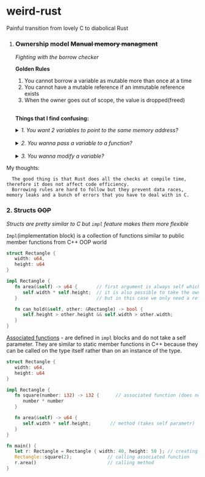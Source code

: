 # weird-rust
Painful transition from lovely C to diabolical Rust

1. ### Ownership model ~~Manual memory managment~~
   _Fighting with the borrow checker_
   
   **Golden Rules**
   1. You cannot borrow a variable as mutable more than once at a time
   2. You cannot have a mutable reference if an immutable reference exists
   3. When the owner goes out of scope, the value is dropped(freed)

   <br>

    **Things that I find confusing:**
     <details>
    <summary><i>1. You want 2 variables to point to the same memory address?</i></summary>

   ```rust
   let s1: String = String::from("hello"); // creating a pointer to the allocated string
   
   let s2: String = s1; // creating a shallow copy of s1 (u might think)

   println!("Haha, {}", s1); // compile time error
   ```

    <ins>Explanation</ins>:
   
   Here `let s2: String = s1;` variable `s1` is moved to `s2`, therefore `s1` is empty and cannot be used anymore. In Rust, when you assign a value to another variable without explicitly copying it, ownership is moved from the original variable to the new variable. In C++ it is done with `std::move()`. **Rust defaults to moving a value**.

   <ins>Solution</ins> - Use references(Borrowing). We are borrowing value, but we do not actually take ownership of it:
   ```rust
   let s1: String = String::from("hello"); // creating a pointer to the allocated string
   
   let s2: String = &s1; // creating a reference (borrowing a variable)

   println!("OK, {}", s1); // yee
   ```
   
    </details>
  
     <br>

     <details>
      <summary><i>2. You wanna pass a variable to a function?</i></summary>

   ```rust
   let s: String = String::from("Hey!"); // creating a pointer to the allocated string
   randomFunction(s); // pass the pointer to the function
   println!("{}", s); // compile time error

   fn randomFunction(word: String) {
      println!("{}", word);
   }
   ```

   <ins>Explanation</ins>:

   Here `randomFunction(s);` passing in `s` moves it to `word` variable, therefore `s` becomes empty and cannot be used anymore. In C the function would expect a pointer to the memory address, but in Rust only 1 varible can point to the memory address of a variable. **Rust defaults to moving a value**

   <ins>Solution</ins> - Use references(Borrowing). We are borrowing value, but we do not actually take ownership of it:
    ```rust
    let s: String = String::from("Hey!"); // creating a pointer to the allocated string
    randomFunction(&s); // pass the pointer to the function
    println!("{}", s); // yee

    fn randomFunction(word: &String) {
       println!("{}", word);
    }
    ```

    </details>

    <br>
    
   <details>
      <summary><i>3. You wanna modify a variable?</i></summary>

   ```rust
   let x: i32 = 5; // creating 32-bit integer

   x = 10; // compile time error
   ```

   <ins>Explanation:</ins>

   In Rust, **variables are immutable by default**. This means that once a value is assigned to a variable, it cannot be changed unless you explicitly specify that the variable is mutable. In contrast, C variables are mutable by default.

   <ins>Solution</ins> - use keyword `mut`. Explicitly specify that the variable is mutable:
   ```rust
   let mut x: i32 = 5; // creating mutable 32-bit integer

   x = 10; // yeee
   ```

</details>
My thoughts:

      The good thing is that Rust does all the checks at compile time, therefore it does not affect code efficiency. 
      Borrowing rules are hard to follow but they prevent data races, memory leaks and a bunch of errors that you have to deal with in C.


### 2. Structs ~~OOP~~
   _Structs are pretty similar to C but `impl` feature makes them more flexible_

   `Impl`(implementation block) is a collection of functions similar to public member functions from C++ OOP world
   ```rust
   struct Rectangle {
      width: u64,
      height: u64
   }

   impl Rectangle {
      fn area(&self) -> u64 {       // first argument is always self which is the instance the method is called on
         self.width * self.height;  // it is also possible to take the ownership of an instance
      }                             // but in this case we only need a reference

      fn can_hold(&self, other: &Rectangle) -> bool {
         self.height > other.height && self.width > other.width;
      }
   }
   ```

   <ins>Associated functions</ins> - are defined in `impl` blocks and do not take a self parameter. They are similar to static member functions in C++ because they can be called on the type itself rather than on an instance of the type.
   ```rust
   struct Rectangle {
      width: u64,
      height: u64
   }

   impl Rectangle {
      fn square(number: i32) -> i32 {      // associated function (does not take self parametr)
         number * number
      }

      fn area(&self) -> u64 {
         self.width * self.height;       // method (takes self parametr)
      }
   }

   fn main() {
      let r: Rectangle = Rectangle { width: 40, height: 50 }; // creating struct variable
      Rectangle::square(2);             // calling associated function
      r.area()                          // calling method
   }
   ```

